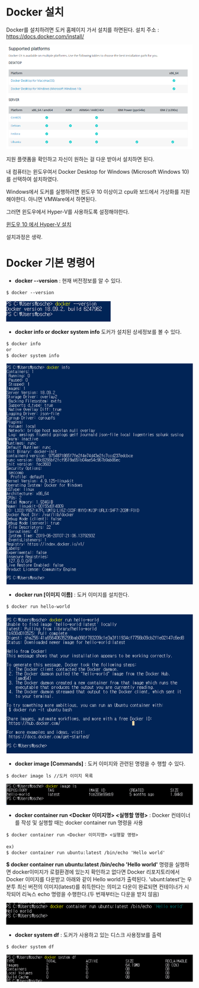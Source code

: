 # Docker 설치


Docker를 설치하려면 도커 홈페이지 가서 설치를 하면된다.
설치 주소 : https://docs.docker.com/install/

![해당 플랫폼별 지원범위](data/setup_1.png)

지원 플랫폼을 확인하고 자신이 원하는 걸 다운 받아서 설치하면 된다.

내 컴퓨터는 윈도우여서 Docker Desktop for Windows (Microsoft Windows 10)를 선택하여 설치하였다.

Windows에서 도커를 실행하려면 윈도우 10 이상이고 cpu와 보드에서 가상화를 지원해야한다. 아니면 VMWare에서 하면된다.

그러면 윈도우에서 Hyper-V를 사용하도록 설정해야한다.

[윈도우 10 에서 Hyper-V 설치](https://docs.microsoft.com/ko-kr/virtualization/hyper-v-on-windows/quick-start/enable-hyper-v)


설치과정은 생략.


# Docker 기본 명령어

- **docker --version** :  현재 버전정보를 알 수 있다.
```
$ docker --version
```
![도커버전정보](data/docker-version.png)


* **docker info or docker system info** 도커가 설치된 상세정보를 볼 수 있다.
```
$ docker info
or
$ docker system info
```

![도커정보](data/docker-info.png)


* **docker run [이미지 이름]** : 도커 이미지를 설치한다.
```
$ docker run hello-world
```
![도커생성](data/installdocker1.png)


* **docker image [Commands]** : 도커 이미지와 관련된 명령을 수 행할 수 있다.
```
$ docker image ls //도커 이미지 목록
```

![도커 이미지](data/docker-image-ls.png)

* **docker container run <Docker 이미지명> <실행할 명령>**  : Docker 컨테이너를 작성 및 실행할 때는 docker container run 명령을 사용
```docker
$ docker container run <Docker 이미지명> <실행할 명령>

ex)
$ docker container run ubuntu:latest /bin/echo 'Hello world'
```

**$ docker container run ubuntu:latest /bin/echo 'Hello world'** 명령을 실행하면 docker이미지가 로컬환경에 있는지 확인하고 없다면 Docker 리포지토리에서 Docker 이미지를 다운받고 아래와 같이 Hello world가 출력된다.
'ubunt:latest'는 우분투 최신 버전의 이미지(latest)를 취득한다는 의미고 다운이 완료되면 컨테이너가 시작되어 리눅스 echo 명령을 수행한다.(두 번재부터는 다운을 받지 않음)

![](data/dockercontainerrun1.png)


* **docker system df** : 도커가 사용하고 있는 디스크 사용정보를 출력
```
$ docker system df
```
![](data/dockersystemdf.png)

